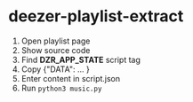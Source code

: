 # deezer-playlist-extract

1. Open playlist page
2. Show source code
3. Find __DZR_APP_STATE__ script tag
4. Copy {"DATA": ... }
5. Enter content in script.json
6. Run ```python3 music.py```